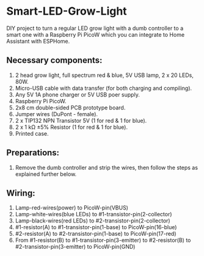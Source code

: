 # Smart-LED-Grow-Light
DIY project to turn a regular LED grow light with a dumb controller to a smart one with a Raspberry Pi PicoW which you can integrate to Home Assistant with ESPHome.

## Necessary components:
  1.  2 head grow light, full spectrum red & blue, 5V USB lamp, 2 x 20 LEDs, 80W.
  2.  Micro-USB cable with data transfer (for both charging and compiling).
  3.  Any 5V 1A phone charger or 5V USB poer supply.
  4.  Raspberry Pi PicoW.
  5.  2x8 cm double-sided PCB prototype board.
  6.  Jumper wires (DuPont - female).
  7.  2 x TIP132 NPN Transistor 5V (1 for red & 1 for blue).
  8.  2 x 1 kΩ ±5% Resistor (1 for red & 1 for blue).
  9.  Printed case.

## Preparations:
  1.  Remove the dumb controller and strip the wires, then follow the steps as explained further below.

## Wiring:
  1.  Lamp-red-wires(power) to PicoW-pin(VBUS)
  2.  Lamp-white-wires(blue LEDs) to #1-transistor-pin(2-collector)
  3.  Lamp-black-wires(red LEDs) to #2-transistor-pin(2-collector)
  4.  #1-resistor(A) to #1-transistor-pin(1-base) to PicoW-pin(16-blue)
  5.  #2-resistor(A) to #2-transistor-pin(1-base) to PicoW-pin(17-red)
  6.  From #1-resistor(B) to #1-transistor-pin(3-emitter) to #2-resistor(B) to #2-transistor-pin(3-emitter) to PicoW-pin(GND)

